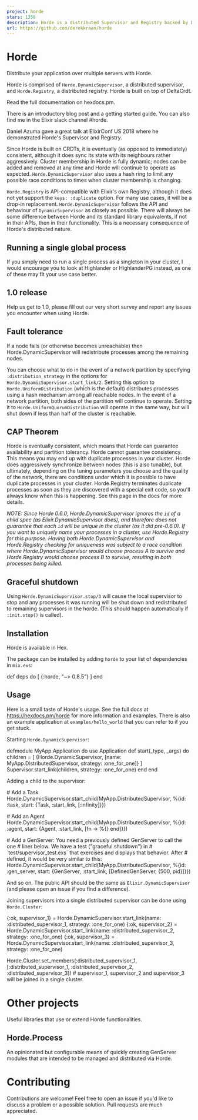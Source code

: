 ```yaml
---
project: horde
stars: 1358
description: Horde is a distributed Supervisor and Registry backed by DeltaCrdt
url: https://github.com/derekkraan/horde
---
```


Horde
=====

Distribute your application over multiple servers with Horde.

Horde is comprised of `Horde.DynamicSupervisor`, a distributed supervisor, and `Horde.Registry`, a distributed registry. Horde is built on top of DeltaCrdt.

Read the full documentation on hexdocs.pm.

There is an introductory blog post and a getting started guide. You can also find me in the Elixir slack channel #horde.

Daniel Azuma gave a great talk at ElixirConf US 2018 where he demonstrated Horde's Supervisor and Registry.

Since Horde is built on CRDTs, it is eventually (as opposed to immediately) consistent, although it does sync its state with its neighbours rather aggressively. Cluster membership in Horde is fully dynamic; nodes can be added and removed at any time and Horde will continue to operate as expected. `Horde.DynamicSupervisor` also uses a hash ring to limit any possible race conditions to times when cluster membership is changing.

`Horde.Registry` is API-compatible with Elixir's own Registry, although it does not yet support the `keys: :duplicate` option. For many use cases, it will be a drop-in replacement. `Horde.DynamicSupervisor` follows the API and behaviour of `DynamicSupervisor` as closely as possible. There will always be some difference between Horde and its standard library equivalents, if not in their APIs, then in their functionality. This is a necessary consequence of Horde's distributed nature.

Running a single global process
-------------------------------

If you simply need to run a single process as a singleton in your cluster, I would encourage you to look at Highlander or HighlanderPG instead, as one of these may fit your use case better.

1.0 release
-----------

Help us get to 1.0, please fill out our very short survey and report any issues you encounter when using Horde.

Fault tolerance
---------------

If a node fails (or otherwise becomes unreachable) then Horde.DynamicSupervisor will redistribute processes among the remaining nodes.

You can choose what to do in the event of a network partition by specifying `:distribution_strategy` in the options for `Horde.DynamicSupervisor.start_link/2`. Setting this option to `Horde.UniformDistribution` (which is the default) distributes processes using a hash mechanism among all reachable nodes. In the event of a network partition, both sides of the partition will continue to operate. Setting it to `Horde.UniformQuorumDistribution` will operate in the same way, but will shut down if less than half of the cluster is reachable.

CAP Theorem
-----------

Horde is eventually consistent, which means that Horde can guarantee availability and partition tolerancy. Horde cannot guarantee consistency. This means you may end up with duplicate processes in your cluster. Horde does aggressively synchronize between nodes (this is also tunable), but ultimately, depending on the tuning parameters you choose and the quality of the network, there are conditions under which it is possible to have duplicate processes in your cluster. Horde.Registry terminates duplicate processes as soon as they are discovered with a special exit code, so you'll always know when this is happening. See this page in the docs for more details.

_NOTE: Since Horde 0.6.0, Horde.DynamicSupervisor ignores the `id` of a child spec (as Elixir.DynamicSupervisor does), and therefore does not guarantee that each `id` will be unique in the cluster (as it did pre-0.6.0). If you want to uniquely name your processes in a cluster, use Horde.Registry for this purpose. Having both Horde.DynamicSupervisor and Horde.Registry checking for uniqueness was subject to a race condition where Horde.DynamicSupervisor would choose process A to survive and Horde.Registry would choose process B to survive, resulting in both processes being killed._

Graceful shutdown
-----------------

Using `Horde.DynamicSupervisor.stop/3` will cause the local supervisor to stop and any processes it was running will be shut down and redistributed to remaining supervisors in the horde. (This should happen automatically if `:init.stop()` is called).

Installation
------------

Horde is available in Hex.

The package can be installed by adding `horde` to your list of dependencies in `mix.exs`:

def deps do
  \[
    {:horde, "~> 0.8.5"}
  \]
end

Usage
-----

Here is a small taste of Horde's usage. See the full docs at https://hexdocs.pm/horde for more information and examples. There is also an example application at `examples/hello_world` that you can refer to if you get stuck.

Starting `Horde.DynamicSupervisor`:

defmodule MyApp.Application do
  use Application
  def start(\_type, \_args) do
    children \= \[
      {Horde.DynamicSupervisor, \[name: MyApp.DistributedSupervisor, strategy: :one\_for\_one\]}
    \]
    Supervisor.start\_link(children, strategy: :one\_for\_one)
  end
end

Adding a child to the supervisor:

\# Add a Task
Horde.DynamicSupervisor.start\_child(MyApp.DistributedSupervisor, %{id: :task, start: {Task, :start\_link, \[:infinity\]}})

\# Add an Agent
Horde.DynamicSupervisor.start\_child(MyApp.DistributedSupervisor, %{id: :agent, start: {Agent, :start\_link, \[fn \-> %{} end\]}})

\# Add a GenServer: You need a previously defined GenServer to call the one
\# liner below.  We have a test ("graceful shutdown") in
\# \`test/supervisor\_test.exs\` that exercises and displays that behavior. After
\# defined, it would be very similar to this:
Horde.DynamicSupervisor.start\_child(MyApp.DistributedSupervisor, %{id: :gen\_server, start: {GenServer, :start\_link, \[DefinedGenServer, {500, pid}\]}})

And so on. The public API should be the same as `Elixir.DynamicSupervisor` (and please open an issue if you find a difference).

Joining supervisors into a single distributed supervisor can be done using `Horde.Cluster`:

{:ok, supervisor\_1} \= Horde.DynamicSupervisor.start\_link(name: :distributed\_supervisor\_1, strategy: :one\_for\_one)
{:ok, supervisor\_2} \= Horde.DynamicSupervisor.start\_link(name: :distributed\_supervisor\_2, strategy: :one\_for\_one)
{:ok, supervisor\_3} \= Horde.DynamicSupervisor.start\_link(name: :distributed\_supervisor\_3, strategy: :one\_for\_one)

Horde.Cluster.set\_members(:distributed\_supervisor\_1, \[:distributed\_supervisor\_1, :distributed\_supervisor\_2, :distributed\_supervisor\_3\])
\# supervisor\_1, supervisor\_2 and supervisor\_3 will be joined in a single cluster.

Other projects
==============

Useful libraries that use or extend Horde functionalities.

Horde.Process
-------------

An opinionated but configurable means of quickly creating GenServer modules that are intended to be managed and distributed via Horde.

Contributing
============

Contributions are welcome! Feel free to open an issue if you'd like to discuss a problem or a possible solution. Pull requests are much appreciated.
